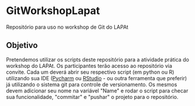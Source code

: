 # GitWorkshopLapat
Repositório para uso no workshop de Git do LAPAt

## Objetivo
Pretendemos utilizar os scripts deste repositório para a atividade prática do workshop do LAPAt.
Os participantes terão acesso ao repositório via convite. 
Cada um deverá abrir seu respectivo script (em python ou R) utilizando sua IDE ([Pycharm](https://www.jetbrains.com/pycharm/) ou [RStudio](https://rstudio.com/products/rstudio/download/) - ou outra ferramenta que preferir) já utilizando o sistema git para controle de versionamento.
Os mesmos devem adicionar seu nome na variável "Name" e rodar o script para checar sua funcionalidade, "commitar" e "pushar" o projeto para o repositório.
